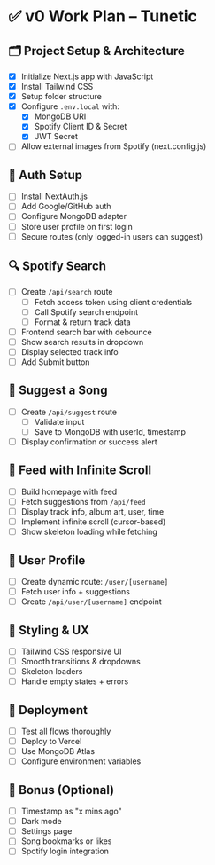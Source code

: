 # ✅ v0 Work Plan – Tunetic

## 🗂️ Project Setup & Architecture
- [x] Initialize Next.js app with JavaScript
- [x] Install Tailwind CSS
- [x] Setup folder structure
- [x] Configure `.env.local` with:
  - [x] MongoDB URI
  - [x] Spotify Client ID & Secret
  - [x] JWT Secret
- [ ] Allow external images from Spotify (next.config.js)

## 🔐 Auth Setup
- [ ] Install NextAuth.js
- [ ] Add Google/GitHub auth
- [ ] Configure MongoDB adapter
- [ ] Store user profile on first login
- [ ] Secure routes (only logged-in users can suggest)

## 🔍 Spotify Search
- [ ] Create `/api/search` route
  - [ ] Fetch access token using client credentials
  - [ ] Call Spotify search endpoint
  - [ ] Format & return track data
- [ ] Frontend search bar with debounce
- [ ] Show search results in dropdown
- [ ] Display selected track info
- [ ] Add Submit button

## 📰 Suggest a Song
- [ ] Create `/api/suggest` route
  - [ ] Validate input
  - [ ] Save to MongoDB with userId, timestamp
- [ ] Display confirmation or success alert

## 📃 Feed with Infinite Scroll
- [ ] Build homepage with feed
- [ ] Fetch suggestions from `/api/feed`
- [ ] Display track info, album art, user, time
- [ ] Implement infinite scroll (cursor-based)
- [ ] Show skeleton loading while fetching

## 👤 User Profile
- [ ] Create dynamic route: `/user/[username]`
- [ ] Fetch user info + suggestions
- [ ] Create `/api/user/[username]` endpoint

## 💅 Styling & UX
- [ ] Tailwind CSS responsive UI
- [ ] Smooth transitions & dropdowns
- [ ] Skeleton loaders
- [ ] Handle empty states + errors

## 🚀 Deployment
- [ ] Test all flows thoroughly
- [ ] Deploy to Vercel
- [ ] Use MongoDB Atlas
- [ ] Configure environment variables

## 🧠 Bonus (Optional)
- [ ] Timestamp as "x mins ago"
- [ ] Dark mode
- [ ] Settings page
- [ ] Song bookmarks or likes
- [ ] Spotify login integration
